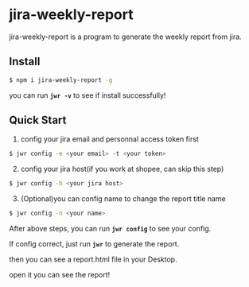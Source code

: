 # jira-weekly-report

jira-weekly-report is a program to generate the weekly report from jira.

## Install

```bash
$ npm i jira-weekly-report -g
```

you can run **`jwr -v`** to see if install successfully!

## Quick Start

1. config your jira email and personnal access token first

```bash
$ jwr config -e <your email> -t <your token>
```

2. config your jira host(if you work at shopee, can skip this step)

```bash
$ jwr config -h <your jira host>
```

3. (Optional)you can config name to change the report title name

```bash
$ jwr config -n <your name>
```

After above steps, you can run **`jwr config`** to see your config.

If config correct, just run **`jwr`** to generate the report.

then you can see a report.html file in your Desktop.

open it you can see the report!